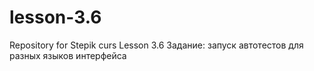 # lesson-3.6
Repository for Stepik curs Lesson 3.6
Задание: запуск автотестов для разных языков интерфейса
